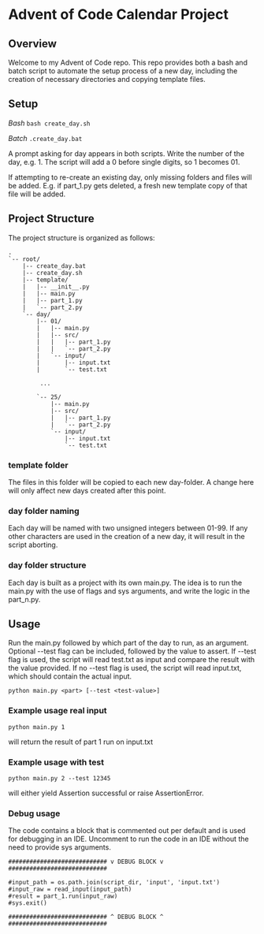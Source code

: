 # Advent of Code Calendar Project
## Overview

Welcome to my Advent of Code repo. This repo provides both a bash and batch script to automate the setup process of a new day, including the creation of necessary directories and copying template files.

## Setup
_Bash_
`bash create_day.sh`

_Batch_
`.create_day.bat`

A prompt asking for day appears in both scripts. Write the number of the day, e.g. 1. The script will add a 0 before single digits, so 1 becomes 01. 

If attempting to re-create an existing day, only missing folders and files will be added. E.g. if part_1.py gets deleted, a fresh new template copy of that file will be added.

## Project Structure

The project structure is organized as follows:

    .
    `-- root/
        |-- create_day.bat
        |-- create_day.sh
        |-- template/
        |   |-- __init__.py
        |   |-- main.py
        |   |-- part_1.py
        |   `-- part_2.py
        `-- day/
            |-- 01/
            |   |-- main.py
            |   |-- src/
            |   |   |-- part_1.py
            |   |   `-- part_2.py
            |   `-- input/
            |       |-- input.txt
            |       `-- test.txt

             ...

            `-- 25/
                |-- main.py
                |-- src/
                |   |-- part_1.py
                |   `-- part_2.py
                `-- input/
                    |-- input.txt
                    `-- test.txt

### template folder
The files in this folder will be copied to each new day-folder. A change here will only affect new days created after this point.

### day folder naming
Each day will be named with two unsigned integers between 01-99. If any other characters are used in the creation of a new day, it will result in the script aborting.

### day folder structure
Each day is built as a project with its own main.py. The idea is to run the main.py with the use of flags and sys arguments, and write the logic in the part_n.py.

## Usage
Run the main.py followed by which part of the day to run, as an argument. Optional --test flag can be included, followed by the value to assert. If --test flag is used, the script will read test.txt as input and compare the result with the value provided. If no --test flag is used, the script will read input.txt, which should contain the actual input.

`python main.py <part> [--test <test-value>]`

### Example usage real input

`python main.py 1`

will return the result of part 1 run on input.txt

### Example usage with test

`python main.py 2 --test 12345`

will either yield Assertion successful or raise AssertionError.

### Debug usage

The code contains a block that is commented out per default and is used for debugging in an IDE. Uncomment to run the code in an IDE without the need to provide sys arguments.

    ############################ v DEBUG BLOCK v ############################

    #input_path = os.path.join(script_dir, 'input', 'input.txt')
    #input_raw = read_input(input_path)
    #result = part_1.run(input_raw)
    #sys.exit()

    ############################ ^ DEBUG BLOCK ^ ############################
